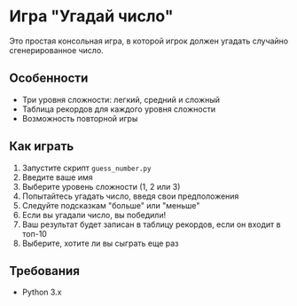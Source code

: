 # Игра "Угадай число"

Это простая консольная игра, в которой игрок должен угадать случайно сгенерированное число.

## Особенности

- Три уровня сложности: легкий, средний и сложный
- Таблица рекордов для каждого уровня сложности
- Возможность повторной игры

## Как играть

1. Запустите скрипт `guess_number.py`
2. Введите ваше имя
3. Выберите уровень сложности (1, 2 или 3)
4. Попытайтесь угадать число, введя свои предположения
5. Следуйте подсказкам "больше" или "меньше"
6. Если вы угадали число, вы победили!
7. Ваш результат будет записан в таблицу рекордов, если он входит в топ-10
8. Выберите, хотите ли вы сыграть еще раз

## Требования

- Python 3.x
